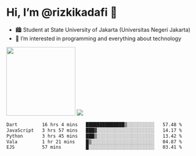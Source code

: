 # Hi, I’m @rizkikadafi 👋
- 🏙 Student at State University of Jakarta (Universitas Negeri Jakarta)
- 👀 I’m interested in programming and everything about technology
<img height="180em" src="https://github-readme-stats.vercel.app/api?username=rizkikadafi&show_icons=true&hide_border=true&&count_private=true&include_all_commits=true" />
<img src="https://github-readme-stats.vercel.app/api/top-langs/?username=rizkikadafi&show_icons=true&hide_border=true&&count_private=true&include_all_commits=true" />

<!--START_SECTION:waka-->

```txt
Dart         16 hrs 4 mins   ██████████████▒░░░░░░░░░░   57.48 %
JavaScript   3 hrs 57 mins   ███▓░░░░░░░░░░░░░░░░░░░░░   14.17 %
Python       3 hrs 45 mins   ███▒░░░░░░░░░░░░░░░░░░░░░   13.42 %
Vala         1 hr 21 mins    █▒░░░░░░░░░░░░░░░░░░░░░░░   04.87 %
EJS          57 mins         █░░░░░░░░░░░░░░░░░░░░░░░░   03.41 %
```

<!--END_SECTION:waka-->

<!---
rizkikadafi/rizkikadafi is a ✨ special ✨ repository because its `README.md` (this file) appears on your GitHub profile.
You can click the Preview link to take a look at your changes.
--->
